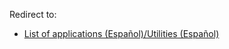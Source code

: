 Redirect to:

*   [List of applications (Español)/Utilities (Español)](/index.php/List_of_applications_(Espa%C3%B1ol)/Utilities_(Espa%C3%B1ol) "List of applications (Español)/Utilities (Español)")